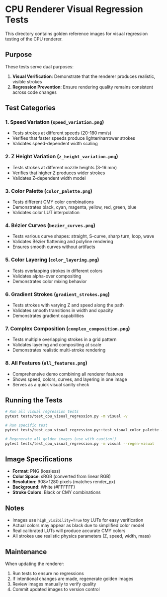 # CPU Renderer Visual Regression Tests

This directory contains golden reference images for visual regression testing of the CPU renderer.

## Purpose

These tests serve dual purposes:
1. **Visual Verification**: Demonstrate that the renderer produces realistic, visible strokes
2. **Regression Prevention**: Ensure rendering quality remains consistent across code changes

## Test Categories

### 1. Speed Variation (`speed_variation.png`)
- Tests strokes at different speeds (20-180 mm/s)
- Verifies that faster speeds produce lighter/narrower strokes
- Validates speed-dependent width scaling

### 2. Z Height Variation (`z_height_variation.png`)
- Tests strokes at different nozzle heights (3-16 mm)
- Verifies that higher Z produces wider strokes
- Validates Z-dependent width model

### 3. Color Palette (`color_palette.png`)
- Tests different CMY color combinations
- Demonstrates black, cyan, magenta, yellow, red, green, blue
- Validates color LUT interpolation

### 4. Bézier Curves (`bezier_curves.png`)
- Tests various curve shapes: straight, S-curve, sharp turn, loop, wave
- Validates Bézier flattening and polyline rendering
- Ensures smooth curves without artifacts

### 5. Color Layering (`color_layering.png`)
- Tests overlapping strokes in different colors
- Validates alpha-over compositing
- Demonstrates color mixing behavior

### 6. Gradient Strokes (`gradient_strokes.png`)
- Tests strokes with varying Z and speed along the path
- Validates smooth transitions in width and opacity
- Demonstrates gradient capabilities

### 7. Complex Composition (`complex_composition.png`)
- Tests multiple overlapping strokes in a grid pattern
- Validates layering and compositing at scale
- Demonstrates realistic multi-stroke rendering

### 8. All Features (`all_features.png`)
- Comprehensive demo combining all renderer features
- Shows speed, colors, curves, and layering in one image
- Serves as a quick visual sanity check

## Running the Tests

```bash
# Run all visual regression tests
pytest tests/test_cpu_visual_regression.py -m visual -v

# Run specific test
pytest tests/test_cpu_visual_regression.py::test_visual_color_palette -v

# Regenerate all golden images (use with caution!)
pytest tests/test_cpu_visual_regression.py -m visual --regen-visual
```

## Image Specifications

- **Format**: PNG (lossless)
- **Color Space**: sRGB (converted from linear RGB)
- **Resolution**: 908×1280 pixels (matches render_px)
- **Background**: White (#FFFFFF)
- **Stroke Colors**: Black or CMY combinations

## Notes

- Images use `high_visibility=True` toy LUTs for easy verification
- Actual colors may appear as black due to simplified color model
- Real calibrated LUTs will produce accurate CMY colors
- All strokes use realistic physics parameters (Z, speed, width, mass)

## Maintenance

When updating the renderer:
1. Run tests to ensure no regressions
2. If intentional changes are made, regenerate golden images
3. Review images manually to verify quality
4. Commit updated images to version control


